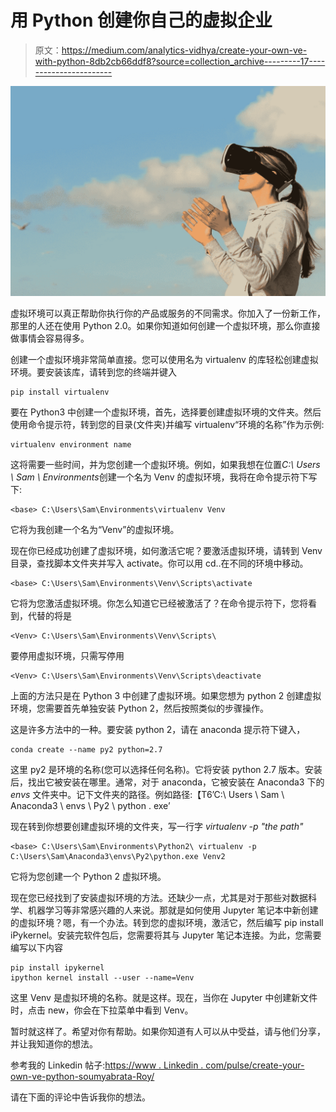# 用 Python 创建你自己的虚拟企业

> 原文：<https://medium.com/analytics-vidhya/create-your-own-ve-with-python-8db2cb66ddf8?source=collection_archive---------17----------------------->

![](img/39c8976e23111e7996144e2dd1034afe.png)

虚拟环境可以真正帮助你执行你的产品或服务的不同需求。你加入了一份新工作，那里的人还在使用 Python 2.0。如果你知道如何创建一个虚拟环境，那么你直接做事情会容易得多。

创建一个虚拟环境非常简单直接。您可以使用名为 virtualenv 的库轻松创建虚拟环境。要安装该库，请转到您的终端并键入

```
pip install virtualenv
```

要在 Python3 中创建一个虚拟环境，首先，选择要创建虚拟环境的文件夹。然后使用命令提示符，转到您的目录(文件夹)并编写 virtualenv“环境的名称”作为示例:

```
virtualenv environment name
```

这将需要一些时间，并为您创建一个虚拟环境。例如，如果我想在位置*C:\ Users \ Sam \ Environments*创建一个名为 Venv 的虚拟环境，我将在命令提示符下写下:

```
<base> C:\Users\Sam\Environments\virtualenv Venv
```

它将为我创建一个名为“Venv”的虚拟环境。

现在你已经成功创建了虚拟环境，如何激活它呢？要激活虚拟环境，请转到 Venv 目录，查找脚本文件夹并写入 activate。你可以用 cd..在不同的环境中移动。

```
<base> C:\Users\Sam\Environments\Venv\Scripts\activate
```

它将为您激活虚拟环境。你怎么知道它已经被激活了？在命令提示符下，您将看到，代替的将是

```
<Venv> C:\Users\Sam\Environments\Venv\Scripts\
```

要停用虚拟环境，只需写停用

```
<Venv> C:\Users\Sam\Environments\Venv\Scripts\deactivate
```

上面的方法只是在 Python 3 中创建了虚拟环境。如果您想为 python 2 创建虚拟环境，您需要首先单独安装 Python 2，然后按照类似的步骤操作。

这是许多方法中的一种。要安装 python 2，请在 anaconda 提示符下键入，

```
conda create --name py2 python=2.7
```

这里 py2 是环境的名称(您可以选择任何名称)。它将安装 python 2.7 版本。安装后，找出它被安装在哪里。通常，对于 anaconda，它被安装在 Anaconda3 下的 *envs* 文件夹中。记下文件夹的路径。例如路径:【T6’C:\ Users \ Sam \ Anaconda3 \ envs \ Py2 \ python . exe’

现在转到你想要创建虚拟环境的文件夹，写一行字 *virtualenv -p "the path"*

```
<base> C:\Users\Sam\Environments\Python2\ virtualenv -p C:\Users\Sam\Anaconda3\envs\Py2\python.exe Venv2
```

它将为您创建一个 Python 2 虚拟环境。

现在您已经找到了安装虚拟环境的方法。还缺少一点，尤其是对于那些对数据科学、机器学习等非常感兴趣的人来说。那就是如何使用 Jupyter 笔记本中新创建的虚拟环境？嗯，有一个办法。转到您的虚拟环境，激活它，然后编写 pip install iPykernel。安装完软件包后，您需要将其与 Jupyter 笔记本连接。为此，您需要编写以下内容

```
pip install ipykernel
ipython kernel install --user --name=Venv
```

这里 Venv 是虚拟环境的名称。就是这样。现在，当你在 Jupyter 中创建新文件时，点击 new，你会在下拉菜单中看到 Venv。

暂时就这样了。希望对你有帮助。如果你知道有人可以从中受益，请与他们分享，并让我知道你的想法。

参考我的 Linkedin 帖子:[https://www . Linkedin . com/pulse/create-your-own-ve-python-soumyabrata-Roy/](https://www.linkedin.com/pulse/create-your-own-ve-python-soumyabrata-roy/)

请在下面的评论中告诉我你的想法。